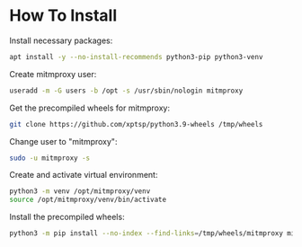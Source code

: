 # How To Install

Install necessary packages:
```bash
apt install -y --no-install-recommends python3-pip python3-venv
```

Create mitmproxy user:
```bash
useradd -m -G users -b /opt -s /usr/sbin/nologin mitmproxy
```

Get the precompiled wheels for mitmproxy:
```bash
git clone https://github.com/xptsp/python3.9-wheels /tmp/wheels
```

Change user to "mitmproxy":
```bash
sudo -u mitmproxy -s
```

Create and activate virtual environment:
```bash
python3 -m venv /opt/mitmproxy/venv
source /opt/mitmproxy/venv/bin/activate
```

Install the precompiled wheels:
```bash
python3 -m pip install --no-index --find-links=/tmp/wheels/mitmproxy mitmproxy
```
